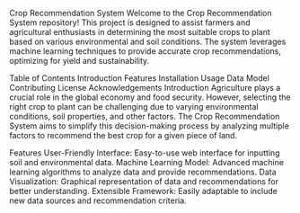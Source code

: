 Crop Recommendation System
Welcome to the Crop Recommendation System repository! This project is designed to assist farmers and agricultural enthusiasts in determining the most suitable crops to plant based on various environmental and soil conditions. The system leverages machine learning techniques to provide accurate crop recommendations, optimizing for yield and sustainability.

Table of Contents
Introduction
Features
Installation
Usage
Data
Model
Contributing
License
Acknowledgements
Introduction
Agriculture plays a crucial role in the global economy and food security. However, selecting the right crop to plant can be challenging due to varying environmental conditions, soil properties, and other factors. The Crop Recommendation System aims to simplify this decision-making process by analyzing multiple factors to recommend the best crop for a given piece of land.

Features
User-Friendly Interface: Easy-to-use web interface for inputting soil and environmental data.
Machine Learning Model: Advanced machine learning algorithms to analyze data and provide recommendations.
Data Visualization: Graphical representation of data and recommendations for better understanding.
Extensible Framework: Easily adaptable to include new data sources and recommendation criteria.
